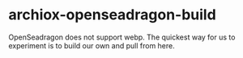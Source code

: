 # archiox-openseadragon-build
OpenSeadragon does not support webp.  The quickest way for us to experiment is to build our own and pull from here.
